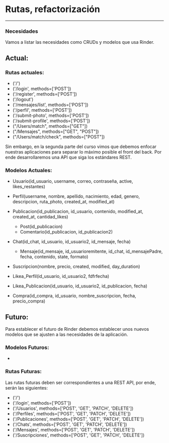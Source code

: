 # Rutas, refactorización
---

### Necesidades

Vamos a listar las necesidades como CRUDs y modelos que usa Rinder.

## Actual:

### Rutas actuales:

- ('/')
- ('/login', methods=['POST'])
- ('/register', methods=['POST'])
- ('/logout')
- ('/mensajes/list', methods=['POST'])
- ('/perfil', methods=['POST'])
- ('/submit-photo', methods=['POST'])
- ('/submit-profile', methods=['POST'])
- ("/Users/match", methods=["GET"])
- ("/Mensajes", methods=["GET", "POST"])
- ("/Users/match/check", methods=["POST"])


Sin embargo, en la segunda parte del curso vimos que debemos enfocar nuestras aplicaciones para separar lo máximo posible el front del back. Por ende desarrollaremos una API que siga los estándares REST.


### Modelos Actuales:


- Usuario(id_usuario, username, correo, contraseña, active, likes_restantes)

- Perfil(username, nombre, apellido, nacimiento, edad, genero, descripcion, ruta_photo, created_at, modified_at)

- Publicacion(id_publicacion, id_usuario, contenido, modified_at, created_at, cantidad_likes)
	- Post(id_publicacion)
	- Comentario(id_publicacion, id_publicacion2)

- Chat(id_chat, id_usuario, id_usuario2, id_mensaje, fecha)
	- Mensaje(id_mensaje, id_usuarioremitente, id_chat, id_mensajePadre, fecha, contenido, state, formato)

- Suscripcion(nombre, precio, created, modified, day_duration)

- Likea_Perfil(id_usuario, id_usuario2, fdfrfecha)

- Likea_Publicacion(id_usuario, id_usuario2, id_publicacion, fecha)

- Compra(id_compra, id_usuario, nombre_suscripcion, fecha, precio_compra)


## Futuro:

Para establecer el futuro de Rinder debemos establecer unos nuevos modelos que se ajusten a las necesidades de la aplicación.

### Modelos Futuros:

- 

### Rutas Futuras:

Las rutas futuras deben ser correspondientes a una REST API, por ende, serán las siguientes:

- ('/')
- ('/login', methods=['POST'])
- ('/Usuarios', methods=['POST', 'GET', 'PATCH', 'DELETE'])
- ('/Perfiles', methods=['POST', 'GET', 'PATCH', 'DELETE'])
- ('/Publicaciones', methods=['POST', 'GET', 'PATCH', 'DELETE'])
- ('/Chats', methods=['POST', 'GET', 'PATCH', 'DELETE'])
- ('/Mensajes', methods=['POST', 'GET', 'PATCH', 'DELETE'])
- ('/Suscripciones', methods=['POST', 'GET', 'PATCH', 'DELETE'])